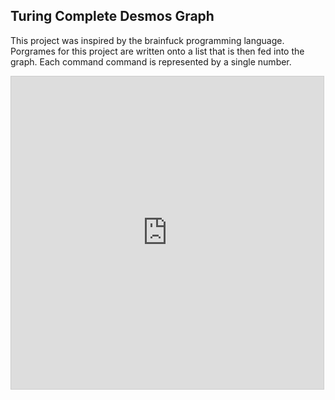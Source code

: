 
## Turing Complete Desmos Graph

<!-- META A programming language and interpreter implemented entirely in desmos META -->

This project was inspired by the brainfuck programming language. Porgrames for this project are written onto a list that is then fed into the graph. Each command command is represented by a single number. 

<iframe src="https://www.desmos.com/calculator/hrhfrsgzul?embed" width="500" height="500" style="border: 1px solid #ccc" frameborder=0></iframe>
<!-- LAST EDITED 1700435007 LAST EDITED-->